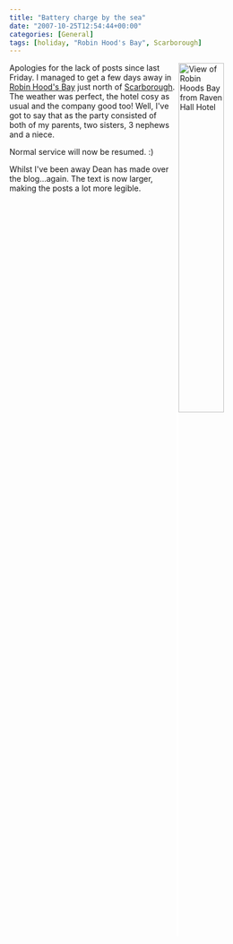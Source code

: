 ```yaml
---
title: "Battery charge by the sea"
date: "2007-10-25T12:54:44+00:00"
categories: [General]
tags: [holiday, "Robin Hood's Bay", Scarborough]
---
```


<a href="/image/uploads/2007/10/ravenhall4_large.jpg" title="View of Robin Hoods Bay from Raven Hall Hotel"><img src="/image/uploads/2007/10/ravenhall4_large.jpg" alt="View of Robin Hoods Bay from Raven Hall Hotel" align="right" style="border-left:solid 4px white" height="40%" width="40%" /></a>

Apologies for the lack of posts since last Friday. I managed to get a few days away in <a href="http://en.wikipedia.org/wiki/Robin_Hood's_Bay">Robin Hood's Bay</a> just north of <a href="http://www.discoveryorkshirecoast.com/scarborough/">Scarborough</a>. The weather was perfect, the hotel cosy as usual and the company good too! Well, I've got to say that as the party consisted of both of my parents, two sisters, 3 nephews and a niece.

Normal service will now be resumed. :)

Whilst I've been away Dean has made over the blog...again. The text is now larger, making the posts a lot more legible.
